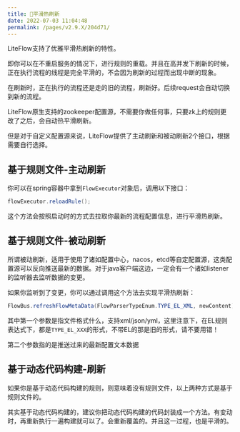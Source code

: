 ```yaml
---
title: 🍖平滑热刷新
date: 2022-07-03 11:04:48
permalink: /pages/v2.9.X/204d71/
---
```


LiteFlow支持了优雅平滑热刷新的特性。

即你可以在不重启服务的情况下，进行规则的重载。并且在高并发下刷新的时候，正在执行流程的线程是完全平滑的，不会因为刷新的过程而出现中断的现象。

在刷新时，正在执行的流程还是走的旧的流程，刷新好。后续request会自动切换到新的流程。

LiteFlow原生支持的zookeeper配置源，不需要你做任何事，只要zk上的规则更改了之后，会自动热平滑刷新。

但是对于自定义配置源来说，LiteFlow提供了主动刷新和被动刷新2个接口，根据需要自行选择。

## 基于规则文件-主动刷新

你可以在spring容器中拿到`FlowExecutor`对象后，调用以下接口：

```java
flowExecutor.reloadRule();
```

这个方法会按照启动时的方式去拉取你最新的流程配置信息，进行平滑热刷新。

## 基于规则文件-被动刷新

所谓被动刷新，适用于使用了诸如配置中心，nacos，etcd等自定配置源，这类配置源可以反向推送最新的数据。对于java客户端这边，一定会有一个诸如listener的监听器去监听数据的变更。

如果你监听到了变更，你可以通过调用这个方法去实现平滑热刷新：

```java
FlowBus.refreshFlowMetaData(FlowParserTypeEnum.TYPE_EL_XML, newContent);
```

其中第一个参数是指文件格式什么，支持xml/json/yml，这里注意下，在EL规则表达式下，都是`TYPE_EL_XXX`的形式，不带EL的那是旧的形式，请不要用错！

第二个参数指的是推送过来的最新配置文本数据

## 基于动态代码构建-刷新

如果你是基于动态代码构建的规则，则意味着没有规则文件，以上两种方式是基于规则文件的。

其实基于动态代码构建的，建议你把动态代码构建的代码封装成一个方法。有变动时，再重新执行一遍构建就可以了。会重新覆盖的。并且这一过程，也是平滑的。